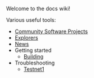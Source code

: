 Welcome to the docs wiki!

Various useful tools:

* [Community Software Projects](https://github.com/mimblewimble/docs/wiki/Community-Software-projects)
* [Explorers](https://github.com/mimblewimble/docs/wiki/Explorers-and-Status-Pages)
* [News](https://github.com/mimblewimble/docs/wiki/News)
* Getting started
  * [Building](https://github.com/mimblewimble/docs/wiki/Building-Testnet1)
* Troubleshooting
  * [Testnet1](https://github.com/mimblewimble/docs/wiki/Testnet1-troubleshooting)
